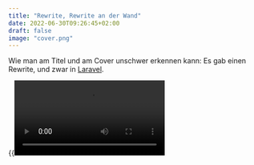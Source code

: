 ```yaml
---
title: "Rewrite, Rewrite an der Wand"
date: 2022-06-30T09:26:45+02:00
draft: false
image: "cover.png"
---
```

Wie man am Titel und am Cover unschwer erkennen kann: Es gab einen Rewrite, und zwar in [Laravel]().

{{<video src="overview.mp4">}}
